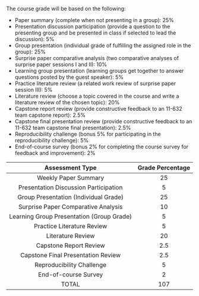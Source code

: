The course grade will be based on the following:

- Paper summary (complete when not presenting in a group): 25%
- Presentation discussion participation (provide a question to the presenting group and be presented in class if selected to lead the discussion): 5%
- Group presentation (individual grade of fulfilling the assigned role in the group): 25%
- Surprise paper comparative analysis (two comparative analyses of surprise paper sessions I and II): 10%
- Learning group presentation (learning groups get together to answer questions posted by the guest speaker): 5%
- Practice literature review (a related work review of surprise paper session III): 5%
- Literature review (choose a topic covered in the course and write a literature review of the chosen topic): 20%
- Capstone report review (provide constructive feedback to an 11-632 team capstone report): 2.5%
- Capstone final presentation review (provide constructive feedback to an 11-632 team capstone final presentation): 2.5%
- Reproducibility challenge (bonus 5% for participating in the reproducibility challenge): 5%
- End-of-course survey (bonus 2% for completing the course survey for feedback and improvement): 2%

|          **Assessment Type**          | **Grade Percentage** |
|:-------------------------------------:|:--------------------:|
|          Weekly Paper Summary           |          25          |
| Presentation Discussion Participation   |           5          |
| Group Presentation (Individual Grade)   |          25          |
|  Surprise Paper Comparative Analysis    |          10          |
|Learning Group Presentation (Group Grade)|           5          |
|       Practice Literature Review        |           5          |
|           Literature Review             |          20          |
|         Capstone Report Review          |          2.5         |
| Capstone Final Presentation Review      |          2.5         |
|       Reproducibility Challenge         |           5          |
|          End-of-course Survey           |           2          |
|                 TOTAL                   |          107         |
